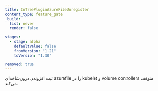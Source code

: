 ```yaml
---
title: InTreePluginAzureFileUnregister
content_type: feature_gate
_build:
  list: never
  render: false
 
stages:
  - stage: alpha
    defaultValue: false
    fromVersion: "1.21" 
    toVersion: "1.30"

removed: true
---
```

ثبت افزونه‌ی درون‌شاخه‌ای azurefile را در kubelet و volume controllers متوقف می‌کند.